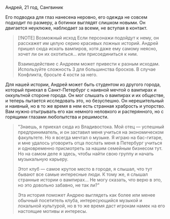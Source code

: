 Андрей, 21 год, Сангвиник

Его подводка для глаз нанесена неровно, его одежда не совсем подходит по размеру, а ботинки выглядят слишком новыми. Он двигается неуклюже, наблюдает за всеми, не вступая в контакт.

> [!NOTE] Возможный исход
> Если персонажи подойдут к нему, он расскажет им целую серию красивых ложных историй. Андрей пришел сюда искать вампиров, хотя даже ему самому неясно, хочет ли он их охотиться... или присоединиться к ним.
> 
> Взаимодействие с Андреем может привести к разным исходам. Используйте сложность 3 для большинства бросков. В случае Конфликта, бросьте 4 кости за него.

Для нашей истории, Андрей может быть студентом из другого города, который приехал в Санкт-Петербург с наивной мечтой о вампирах и оккультной стороне города. Он мог слышать о вампирах и их обществе, и теперь пытается исследовать это, но безуспешно. Он нерешительный и наивный, но в то же время в нем есть странная храбрость и упорство. Вам нужно отыгрывать его как немного неловкого и растерянного, но с горящими глазами любопытства и решимости.

> "Знаешь, я приехал сюда из Владивостока. Мой отец — успешный предприниматель, и он заставил меня учиться на экономическом факультете. Но я всегда мечтал о музыке. Я играю на бас-гитаре, и мне удалось уговорить отца послать меня в Петербург учиться и одновременно присмотреть за нашим семейным бизнесом тут. Но на самом деле я здесь, чтобы найти свою группу и начать музыкальную карьеру.
> 
> Этот клуб — самое крутое место в городе, я слышал, что тут бывают все самые интересные люди. К тому же, я слышал странные истории о вампирах... Не могу сказать, что верю в это, но это довольно забавно, не так ли?"
> 
> Эта история поможет Андрею выглядеть как более или менее обычный посетитель клуба, интересующийся музыкой и локальной культурой, но в то же время даст игрокам намек на его настоящие мотивы и интересы.

